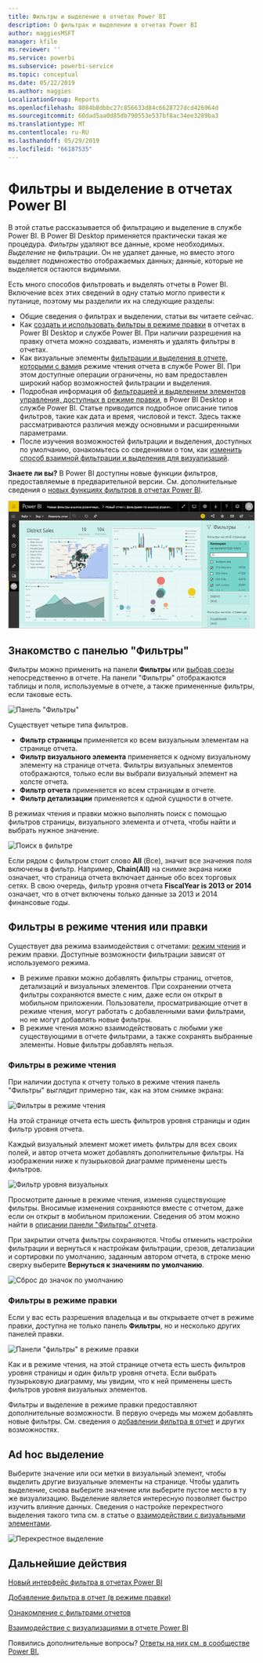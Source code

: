 ```yaml
---
title: Фильтры и выделение в отчетах Power BI
description: О фильтрах и выделении в отчетах Power BI
author: maggiesMSFT
manager: kfile
ms.reviewer: ''
ms.service: powerbi
ms.subservice: powerbi-service
ms.topic: conceptual
ms.date: 05/22/2019
ms.author: maggies
LocalizationGroup: Reports
ms.openlocfilehash: 8084b8dbbc27c856633d84c6628727dcd426964d
ms.sourcegitcommit: 60dad5aa0d85db790553e537bf8ac34ee3289ba3
ms.translationtype: MT
ms.contentlocale: ru-RU
ms.lasthandoff: 05/29/2019
ms.locfileid: "66187535"
---
```

# <a name="filters-and-highlighting-in-power-bi-reports"></a>Фильтры и выделение в отчетах Power BI
 В этой статье рассказывается об фильтрацию и выделение в службе Power BI. В Power BI Desktop применяется практически такая же процедура. *Фильтры* удаляют все данные, кроме необходимых. *Выделение* не фильтрации. Он не удаляет данные, но вместо этого выделяет подмножество отображаемых данных; данные, которые не выделяется остаются видимыми.

Есть много способов фильтровать и выделять отчеты в Power BI. Включение всех этих сведений в одну статью могло привести к путанице, поэтому мы разделили их на следующие разделы:

* Общие сведения о фильтрах и выделении, статьи вы читаете сейчас.
* Как [создать и использовать фильтры в режиме правки](power-bi-report-add-filter.md) в отчетах в Power BI Desktop и службе Power BI. При наличии разрешения на правку отчета можно создавать, изменять и удалять фильтры в отчетах.
* Как визуальные элементы [фильтрации и выделения в отчете, которыми с вами](consumer/end-user-interactions.md)в режиме чтения отчета в службе Power BI. При этом доступные операции ограничены, но вам предоставлен широкий набор возможностей фильтрации и выделения.  
* Подробная информация об [фильтрацией и выделением элементов управления, доступных в режиме правки,](power-bi-report-add-filter.md) в Power BI Desktop и службе Power BI. Статье приводится подробное описание типов фильтров, такие как дата и время, числовой и текст. Здесь также рассматриваются различия между основными и расширенными параметрами.
* После изучения возможностей фильтрации и выделения, доступных по умолчанию, ознакомьтесь со сведениями о том, как [изменить способ взаимной фильтрации и выделения для визуализаций](service-reports-visual-interactions.md).

**Знаете ли вы?** В Power BI доступны новые функции фильтров, предоставляемые в предварительной версии. См. дополнительные сведения о [новых функциях фильтров в отчетах Power BI](power-bi-report-filter-preview.md).

![Новые функции фильтров](media/power-bi-reports-filters-and-highlighting/power-bi-filter-reading.png)


## <a name="intro-to-the-filters-pane"></a>Знакомство с панелью "Фильтры"

Фильтры можно применить на панели **Фильтры** или [выбрав срезы](visuals/power-bi-visualization-slicers.md) непосредственно в отчете. На панели "Фильтры" отображаются таблицы и поля, используемые в отчете, а также примененные фильтры, если таковые есть. 

![Панель "Фильтры"](media/power-bi-reports-filters-and-highlighting/power-bi-add-filter-reading-view.png)

Существует четыре типа фильтров.

- **Фильтр страницы** применяется ко всем визуальным элементам на странице отчета.     
- **Фильтр визуального элемента** применяется к одному визуальному элементу на странице отчета. Фильтры визуальных элементов отображаются, только если вы выбрали визуальный элемент на холсте отчета.    
- **Фильтр отчета** применяется ко всем страницам в отчете.    
- **Фильтр детализации** применяется к одной сущности в отчете.    

В режимах чтения и правки можно выполнять поиск с помощью фильтров страницы, визуального элемента и отчета, чтобы найти и выбрать нужное значение. 

![Поиск в фильтре](media/power-bi-reports-filters-and-highlighting/power-bi-search-filter.png)

Если рядом с фильтром стоит слово **All** (Все), значит все значения поля включены в фильтр.  Например, **Chain(All)** на снимке экрана ниже означает, что страница отчета включает данные обо всех торговых сетях.  В свою очередь, фильтр уровня отчета **FiscalYear is 2013 or 2014** означает, что в отчет включены только данные за 2013 и 2014 финансовые годы.

## <a name="filters-in-reading-or-editing-view"></a>Фильтры в режиме чтения или правки
Существует два режима взаимодействия с отчетами: [режим чтения](consumer/end-user-reading-view.md) и режим правки. Доступные возможности фильтрации зависят от используемого режима.

* В режиме правки можно добавлять фильтры страниц, отчетов, детализаций и визуальных элементов. При сохранении отчета фильтры сохраняются вместе с ним, даже если он открыт в мобильном приложении. Пользователи, просматривающие отчет в режиме чтения, могут работать с добавленными вами фильтрами, но не могут добавлять новые фильтры.
* В режиме чтения можно взаимодействовать с любыми уже существующими в отчете фильтрами, а также сохранять выбранные элементы. Новые фильтры добавлять нельзя.

### <a name="filters-in-reading-view"></a>Фильтры в режиме чтения
При наличии доступа к отчету только в режиме чтения панель "Фильтры" выглядит примерно так, как на этом снимке экрана:

![Фильтры в режиме чтения](media/power-bi-reports-filters-and-highlighting/power-bi-filter-reading-view.png)

На этой странице отчета есть шесть фильтров уровня страницы и один фильтр уровня отчета.

Каждый визуальный элемент может иметь фильтры для всех своих полей, и автор отчета может добавлять дополнительные фильтры. На изображении ниже к пузырьковой диаграмме применены шесть фильтров.

![Фильтр уровня визуальных](media/power-bi-reports-filters-and-highlighting/power-bi-filter-visual-level.png)

Просмотрите данные в режиме чтения, изменяя существующие фильтры. Вносимые изменения сохраняются вместе с отчетом, даже если он открыт в мобильном приложении. Сведения об этом можно найти в [описании панели "Фильтры" отчета](consumer/end-user-report-filter.md).

При закрытии отчета фильтры сохраняются. Чтобы отменить настройки фильтрации и вернуться к настройкам фильтрации, срезов, детализации и сортировки по умолчанию, заданным автором отчета, в строке меню сверху выберите **Вернуться к значениям по умолчанию**.

![Сброс до значок по умолчанию](media/power-bi-reports-filters-and-highlighting/power-bi-reset-to-default.png)

### <a name="filters-in-editing-view"></a>Фильтры в режиме правки
Если у вас есть разрешения владельца и вы открываете отчет в режиме правки, доступна не только панель **Фильтры**, но и несколько других панелей правки.

![Панели "фильтры" в режиме правки](media/power-bi-reports-filters-and-highlighting/power-bi-add-filter-editing-view.png)

Как и в режиме чтения, на этой странице отчета есть шесть фильтров уровня страницы и один фильтр уровня отчета. Если выбрать пузырьковую диаграмму, мы увидим, что к ней применены шесть фильтров уровня визуальных элементов.

Фильтры и выделение в режиме правки предоставляют дополнительные возможности. В первую очередь мы можем добавлять новые фильтры. См. сведения о [добавлении фильтра в отчет](power-bi-report-add-filter.md) и других возможностях.

## <a name="ad-hoc-highlighting"></a>Ad hoc выделение
Выберите значение или оси метки в визуальный элемент, чтобы выделить другие визуальные элементы на странице. Чтобы удалить выделение, снова выберите значение или выберите пустое место в ту же визуализацию. Выделение является интересную позволяет быстро изучить влияние данных. Сведения о настройке перекрестного выделения такого типа см. в статье о [взаимодействии с визуальными элементами](service-reports-visual-interactions.md).

![Перекрестное выделение](media/power-bi-reports-filters-and-highlighting/power-bi-adhoc-filter.gif)


## <a name="next-steps"></a>Дальнейшие действия

[Новый интерфейс фильтра в отчетах Power BI](power-bi-report-filter-preview.md)

[Добавление фильтра в отчет (в режиме правки)](power-bi-report-add-filter.md)

[Ознакомление с фильтрами отчетов](consumer/end-user-report-filter.md)

[Взаимодействие с визуализациями в отчете Power BI](consumer/end-user-interactions.md)

Появились дополнительные вопросы? [Ответы на них см. в сообществе Power BI.](http://community.powerbi.com/)

